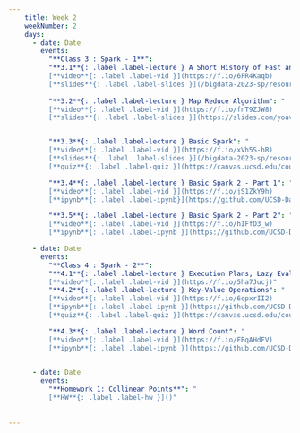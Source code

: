 ```yaml
---
    title: Week 2 
    weekNumber: 2
    days:
      - date: Date
        events:
          "**Class 3 : Spark - 1**": 
          "**3.1**{: .label .label-lecture } A Short History of Fast and Affordable Computing": "
          [**video**{: .label .label-vid }](https://f.io/6FR4Kaqb) 
          [**slides**{: .label .label-slides }](/bigdata-2023-sp/resources/ppts/class3/0.History.pptx)" 
          
          "**3.2**{: .label .label-lecture } Map Reduce Algorithm": "
          [**video**{: .label .label-vid }](https://f.io/fnT9ZJW8) 
          [**slides**{: .label .label-slides }](https://slides.com/yoavfreund/map-reduce-1)"


          "**3.3**{: .label .label-lecture } Basic Spark": "
          [**video**{: .label .label-vid }](https://f.io/xVh5S-hR) 
          [**slides**{: .label .label-slides }](/bigdata-2023-sp/resources/ppts/class3/2.SparkContextAndRDD.pptx)  
          [**quiz**{: .label .label-quiz }](https://canvas.ucsd.edu/courses/45123/quizzes/135417)"

          "**3.4**{: .label .label-lecture } Basic Spark 2 - Part 1": "
          [**video**{: .label .label-vid }](https://f.io/jS1ZkY9h) 
          [**ipynb**{: .label .label-ipynb}](https://github.com/UCSD-Data-Science/Public-CSE255-2022/blob/master/notebooks/Section1-Basics/1.BasicSpark/1.%20Spark%20Basics%201.ipynb)"

          "**3.5**{: .label .label-lecture } Basic Spark 2 - Part 2": "
          [**video**{: .label .label-vid }](https://f.io/hIFfD3_w) 
          [**ipynb**{: .label .label-ipynb }](https://github.com/UCSD-Data-Science/Public-CSE255-2022/blob/master/notebooks/Section1-Basics/1.BasicSpark/4%20Spark%20Basics%202.ipynb)"

      - date: Date
        events:
          "**Class 4 : Spark - 2**":
          "**4.1**{: .label .label-lecture } Execution Plans, Lazy Evaluation and Caching": "
          [**video**{: .label .label-vid }](https://f.io/5ha7Jucj)"
          "**4.2**{: .label .label-lecture } Key-Value Operations": "
          [**video**{: .label .label-vid }](https://f.io/6epxrII2) 
          [**ipynb**{: .label .label-ipynb }](https://github.com/UCSD-Data-Science/Public-CSE255-2022/blob/master/notebooks/Section1-Basics/1.BasicSpark/3.%20Execution%20plans%2C%20Lazy%20Evaluation%2C%20and%20caching.ipynb) 
          [**quiz**{: .label .label-quiz }](https://canvas.ucsd.edu/courses/45123/quizzes/135418)"

          "**4.3**{: .label .label-lecture } Word Count": "
          [**video**{: .label .label-vid }](https://f.io/FBqAHdFV) 
          [**ipynb**{: .label .label-ipynb }](https://github.com/UCSD-Data-Science/Public-CSE255-2022/blob/master/notebooks/Section1-Basics/1.BasicSpark/5.Word%20Count.ipynb)"
          

      - date: Date
        events:
          "**Homework 1: Collinear Points**": "
          [**HW**{: .label .label-hw }]()"
          
   
---
```

